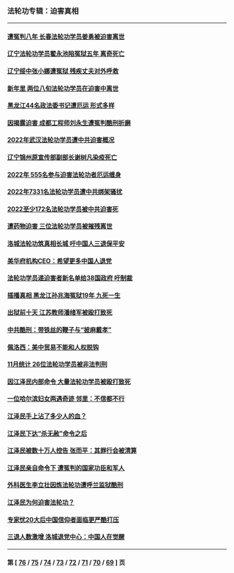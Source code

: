### 法轮功专辑：迫害真相
---
#### [遭冤判八年 长春法轮功学员姜勇被迫害离世](../../pages/nf4379/n13919478.md) 
#### [辽宁法轮功学员翟永池陷冤狱五年 离奇死亡](../../pages/nf4379/n13916049.md) 
#### [辽宁绥中张小娜遭冤狱 残疾丈夫对外呼救](../../pages/nf4379/n13915683.md) 
#### [新年里 两位八旬法轮功学员在迫害中离世](../../pages/nf4379/n13915319.md) 
#### [黑龙江44名政法委书记遭厄运 形式多样](../../pages/nf4379/n13909467.md) 
#### [因揭露迫害 成都工程师刘永生遭冤判酷刑折磨](../../pages/nf4379/n13907678.md) 
#### [2022年武汉法轮功学员遭中共迫害概况](../../pages/nf4379/n13906471.md) 
#### [辽宁锦州原宣传部副部长谢树凡染疫死亡](../../pages/nf4379/n13904044.md) 
#### [2022年 555名参与迫害法轮功者厄运缠身](../../pages/nf4379/n13903134.md) 
#### [2022年7331名法轮功学员遭中共绑架骚扰](../../pages/nf4379/n13901725.md) 
#### [2022至少172名法轮功学员被中共迫害死](../../pages/nf4379/n13900831.md) 
#### [遭药物迫害 三位法轮功学员被摧残离世](../../pages/nf4379/n13893822.md) 
#### [洛城法轮功筑真相长城 吁中国人三退保平安](../../pages/nf4379/n13892471.md) 
#### [美华府机构CEO：希望更多中国人退党](../../pages/nf4379/n13890897.md) 
#### [法轮功学员递迫害者新名单给38国政府 吁制裁](../../pages/nf4379/n13891149.md) 
#### [插播真相 黑龙江孙兆海冤狱19年 九死一生](../../pages/nf4379/n13889193.md) 
#### [出狱前十天 江苏教师潘绪军被殴打致死](../../pages/nf4379/n13888230.md) 
#### [中共酷刑：带铁丝的鞭子与“披麻戴孝”](../../pages/nf4379/n13887863.md) 
#### [佩洛西：美中贸易不能和人权脱钩](../../pages/nf4379/n13884884.md) 
#### [11月统计 26位法轮功学员被非法判刑](../../pages/nf4379/n13884724.md) 
#### [因江泽民内部命令 大量法轮功学员被殴打致死](../../pages/nf4379/n13877409.md) 
#### [一位哈尔滨妇女两遇奇迹 邻里：不信都不行](../../pages/nf4379/n13878017.md) 
#### [江泽民手上沾了多少人的血？](../../pages/nf4379/n13880318.md) 
#### [江泽民下达“杀无赦”命令之后](../../pages/nf4379/n13878084.md) 
#### [江泽民被数十万人控告 张而平：其罪行会被清算](../../pages/nf4379/n13878074.md) 
#### [江泽民亲自命令下 遭冤判的国家功臣和军人](../../pages/nf4379/n13876685.md) 
#### [外科医生李立壮因炼法轮功遭呼兰监狱酷刑](../../pages/nf4379/n13875403.md) 
#### [江泽民为何迫害法轮功？](../../pages/nf4379/n13876324.md) 
#### [专家忧20大后中国信仰者面临更严酷打压](../../pages/nf4379/n13874993.md) 
#### [三退人数激增 洛城退党中心：中国人在觉醒](../../pages/nf4379/n13874224.md) 

---
#### 第 [ [76](./76.md) / [75](./75.md) / [74](./74.md) / [73](./73.md) / [72](./72.md) / [71](./71.md) / [70](./70.md) / [69](./69.md) ] 页
